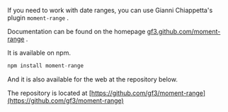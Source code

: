 If you need to work with date ranges, you can use Gianni Chiappetta's plugin `moment-range` .

Documentation can be found on the homepage [gf3.github.com/moment-range](http://gf3.github.com/moment-range/) .

It is available on npm.


```javascript
npm install moment-range
```


And it is also available for the web at the repository below.

The repository is located at [https://github.com/gf3/moment-range](https://github.com/gf3/moment-range)